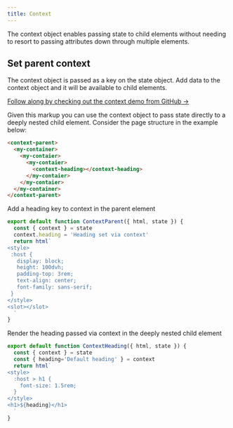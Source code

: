 ```yaml
---
title: Context
---
```


The context object enables passing state to child elements without needing to resort to passing attributes down through multiple elements.

## Set parent context

The context object is passed as a key on the state object. Add data to the context object and it will be available to child elements.

[Follow along by checking out the context demo from GitHub →](https://github.com/enhance-dev/context-demo)

Given this markup you can use the context object to pass state directly to a deeply nested child element. Consider the page structure in the example below:

<doc-code filename="app/pages/index.html">

```html
<context-parent>
  <my-container>
    <my-contaier>
      <my-contaier>
        <context-heading></context-heading>
      </my-contaier>
    </my-contaier>
  </my-container>
</context-parent>
```

</doc-code>


Add a heading key to context in the parent element

<doc-code filename="app/pages/index.html">

```javascript
export default function ContextParent({ html, state }) {
  const { context } = state
  context.heading = 'Heading set via context'
  return html`
<style>
 :host {
   display: block;
   height: 100dvh;
   padding-top: 3rem;
   text-align: center;
   font-family: sans-serif;
 }
</style>
<slot></slot>
  `
}
```

</doc-code>

Render the heading passed via context in the deeply nested child element
<doc-code filenam="app/elements/context/heading.mjs">

```javascript
export default function ContextHeading({ html, state }) {
  const { context } = state
  const { heading='Default heading' } = context
  return html`
<style>
  :host > h1 {
    font-size: 1.5rem;
  }
</style>
<h1>${heading}</h1>
  `
}
```

</doc-code>


